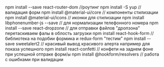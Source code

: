 
npm install --save react-router-dom //роутинг
npm install -S yup //валидация форм
npm install @material-ui/core // компоненты стилизации 
npm install @material-ui/icons // иконки для стилизации
npm install libphonenumber-js --save // для нормализации телефонного номера
npm install --save react-dropzone // для отправки файлов "дропзона" перетаскиваем фалы в облость загрузки
npm install react-hook-form // библиотека на подобии формика и redux-form "тестим"
npm install --save sweetalert2 // красивый вывод красивого алерта например для показа успешного 
npm install react-confetti // конфети на заднем фоне при успешной отпраке форм/ы
npm install @hookform/resolvers // работа с ошибками при валидации 




